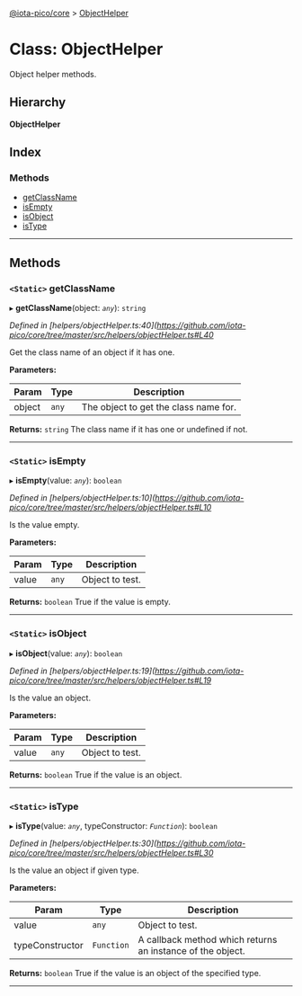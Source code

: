 [@iota-pico/core](../README.md) > [ObjectHelper](../classes/objecthelper.md)

# Class: ObjectHelper

Object helper methods.

## Hierarchy

**ObjectHelper**

## Index

### Methods

* [getClassName](objecthelper.md#getclassname)
* [isEmpty](objecthelper.md#isempty)
* [isObject](objecthelper.md#isobject)
* [isType](objecthelper.md#istype)

---

## Methods

<a id="getclassname"></a>

### `<Static>` getClassName

▸ **getClassName**(object: *`any`*): `string`

*Defined in [helpers/objectHelper.ts:40](https://github.com/iota-pico/core/tree/master/src/helpers/objectHelper.ts#L40*

Get the class name of an object if it has one.

**Parameters:**

| Param | Type | Description |
| ------ | ------ | ------ |
| object | `any` |  The object to get the class name for. |

**Returns:** `string`
The class name if it has one or undefined if not.

___
<a id="isempty"></a>

### `<Static>` isEmpty

▸ **isEmpty**(value: *`any`*): `boolean`

*Defined in [helpers/objectHelper.ts:10](https://github.com/iota-pico/core/tree/master/src/helpers/objectHelper.ts#L10*

Is the value empty.

**Parameters:**

| Param | Type | Description |
| ------ | ------ | ------ |
| value | `any` |  Object to test. |

**Returns:** `boolean`
True if the value is empty.

___
<a id="isobject"></a>

### `<Static>` isObject

▸ **isObject**(value: *`any`*): `boolean`

*Defined in [helpers/objectHelper.ts:19](https://github.com/iota-pico/core/tree/master/src/helpers/objectHelper.ts#L19*

Is the value an object.

**Parameters:**

| Param | Type | Description |
| ------ | ------ | ------ |
| value | `any` |  Object to test. |

**Returns:** `boolean`
True if the value is an object.

___
<a id="istype"></a>

### `<Static>` isType

▸ **isType**(value: *`any`*, typeConstructor: *`Function`*): `boolean`

*Defined in [helpers/objectHelper.ts:30](https://github.com/iota-pico/core/tree/master/src/helpers/objectHelper.ts#L30*

Is the value an object if given type.

**Parameters:**

| Param | Type | Description |
| ------ | ------ | ------ |
| value | `any` |  Object to test. |
| typeConstructor | `Function` |  A callback method which returns an instance of the object. |

**Returns:** `boolean`
True if the value is an object of the specified type.

___

